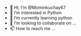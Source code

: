 - 👋 Hi, I’m @Mominkuchay67
- 👀 I’m interested in Python
- 🌱 I’m currently learning python
- 💞️ I’m looking to collaborate on ...
- 📫 How to reach me ...

<!---
Mominkuchay67/Mominkuchay67 is a ✨ special ✨ repository because its `README.md` (this file) appears on your GitHub profile.
You can click the Preview link to take a look at your changes.
--->
